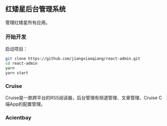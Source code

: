 ## 红矮星后台管理系统

管理红矮星所有应用。



### 开始开发

启动项目：

```bash
git clone https://github.com/jiangxiaoqiang/react-admin.git
cd react-admin
yarn 
yarn start
```




### Cruise

Cruise是一款跨平台的RSS阅读器，后台管理有频道管理、文章管理、Cruise C端App的配置管理。





### Acientbay







